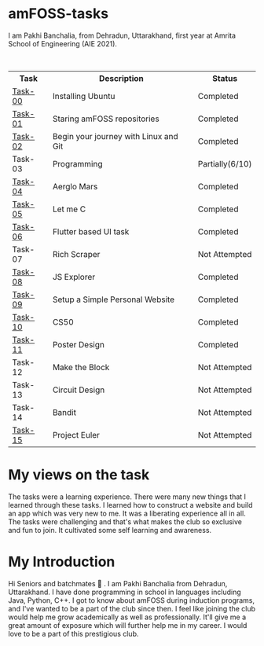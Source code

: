 # amFOSS-tasks
I am Pakhi Banchalia, from Dehradun, Uttarakhand, first year at Amrita School of Engineering (AIE 2021).

<br>

<table>
<tr>
<th>Task</th>
<th>Description</th>
<th>Status</th>
</tr>

<tr>
<td><a href="https://github.com/Pakhi07/amFOSS-tasks/tree/master/task-00">Task-00</a></td>
<td>Installing Ubuntu</td>
<td>Completed </td>
</tr>

<tr>
<td><a href="https://github.com/Pakhi07/amFOSS-tasks/tree/master/task-01">Task-01</a></td>
<td>Staring amFOSS repositories</td>
<td>Completed</td>
</tr>

<tr>
<td><a href="https://github.com/Pakhi07/amFOSS-tasks/tree/master/task-02">Task-02</a></td>
<td>Begin your journey with Linux and Git</td>
<td>Completed</td>
</tr>

<tr>
<td>Task-03</td>
<td>Programming</td>
<td>Partially(6/10)</td>
</tr>

<tr>
<td><a href="https://github.com/Pakhi07/amFOSS-tasks/tree/master/task-04">Task-04</a></td>
<td>Aerglo Mars</td>
<td>Completed</td>
</tr>

<tr>
<td><a href="https://github.com/Pakhi07/amFOSS-tasks/tree/master/task-05">Task-05</a></td>
<td>Let me C</td>
<td>Completed</td>
</tr>

<tr>
<td><a href="https://github.com/Pakhi07/amFOSS-tasks/tree/master/task-06">Task-06</a></td>
<td>Flutter based UI task</td>
<td>Completed</td>
</tr>

<tr>
<td>Task-07</td>
<td>Rich Scraper</td>
<td>Not Attempted</td>
</tr>

<tr>
<td><a href="https://github.com/Pakhi07/amFOSS-tasks/tree/master/task-08">Task-08</a></td>
<td>JS Explorer</td>
<td>Completed</td>
</tr>

<tr>
<td><a href="https://github.com/Pakhi07/amFOSS-tasks/tree/master/task-09">Task-09</a></td>
<td>Setup a Simple Personal Website</td>
<td>Completed</td>
</tr>

<tr>
<td><a href="https://github.com/Pakhi07/amFOSS-tasks/tree/master/task-10">Task-10</a></td>
<td>CS50</td>
<td>Completed</td>
</tr>

<tr>
<td><a href="https://github.com/Pakhi07/amFOSS-tasks/tree/master/task-11">Task-11</a></td>
<td>Poster Design</td>
<td>Completed</td>
</tr>

<tr>
<td>Task-12</td>
<td>Make the Block</td>
<td>Not Attempted</td>
</tr>

<tr>
<td>Task-13</td>
<td>Circuit Design</td>
<td>Not Attempted</td>
</tr>

<tr>
<td>Task-14</td>
<td>Bandit</td>
<td>Not Attempted</td>
</tr>

<tr>
<td><a href="https://github.com/Pakhi07/amFOSS-tasks/tree/master/task-15">Task-15</a></td>
<td>Project Euler</td>
<td>Not Attempted</td>
</tr>

</table>

# My views on the task
The tasks were a learning experience. There were many new things that I learned through these tasks. I learned how to construct a website and build an app which was very new to me. It was a liberating experience all in all. The tasks were challenging and that's what makes the club so exclusive and fun to join. It cultivated some self learning and awareness.

# My Introduction
Hi Seniors and batchmates 👋 . I am Pakhi Banchalia from Dehradun, Uttarakhand. I have done programming in school in languages including Java, Python, C++. I got to know about amFOSS during induction programs, and I've wanted to be a part of the club since then. I feel like joining the club would help me grow academically as well as professionally. It'll give me a great amount of exposure which will further help me in my career. I would love to be a part of this prestigious club.
